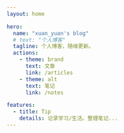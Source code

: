 ```yaml
---
layout: home

hero:
  name: "xuan_yuan's blog"
  # text: "个人博客"
  tagline: 个人博客，随缘更新。
  actions:
    - theme: brand
      text: 文章
      link: /articles
    - theme: alt
      text: 笔记
      link: /notes

features:
  - title: Tip
    details: 记录学习/生活。整理笔记...
---
```


<div class="ku-kuru-img-container">
  <el-image
    class="ku-kuru-img"
    src="./images/くくる.png"
    alt="くくる"
    fit="contain"
    lazy>
  </el-image>
</div>

<script setup>

</script>

<style scoped>
  .ku-kuru-img-container{ 
    position: fixed;
    left: 0;
    bottom: 0;
    width: 100%;
    z-index: 50;
    text-align: right;
    pointer-events: none;
    user-select: none;
  }

  .ku-kuru-img{
    display: inline-block;
    height: 70vh;  
    width: auto;
    max-width: 100%; 
  }

  @media screen and (max-width: 767px){
    .ku-kuru-img-container{
      text-align: center;
    }
    .ku-kuru-img{
      height: auto; 
      width: 100%;
      display: inline-block;
      margin: 0 auto; 
    }
  }
</style>